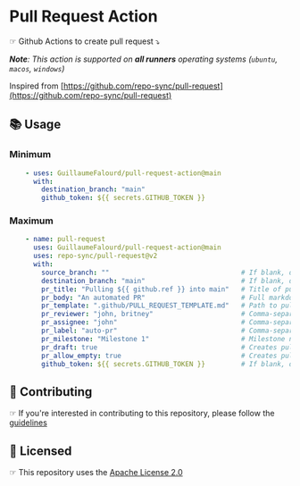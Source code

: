 # Pull Request Action

☞ Github Actions to create pull request ⤵️ 

_**Note**: This action is supported on **all runners** operating systems (`ubuntu`, `macos`, `windows`)_

Inspired from [https://github.com/repo-sync/pull-request](https://github.com/repo-sync/pull-request)
## 📚 Usage

### Minimum

```yaml
    - uses: GuillaumeFalourd/pull-request-action@main
      with:
        destination_branch: "main"
        github_token: ${{ secrets.GITHUB_TOKEN }}
```

### Maximum

```yaml
    - name: pull-request
      uses: GuillaumeFalourd/pull-request-action@main
      uses: repo-sync/pull-request@v2
      with:
        source_branch: ""                                 # If blank, default: triggered branch
        destination_branch: "main"                        # If blank, default: main
        pr_title: "Pulling ${{ github.ref }} into main"   # Title of pull request
        pr_body: "An automated PR"                        # Full markdown support, requires pr_title to be set
        pr_template: ".github/PULL_REQUEST_TEMPLATE.md"   # Path to pull request template, requires pr_title to be set, excludes 
        pr_reviewer: "john, britney"                      # Comma-separated list (no spaces)
        pr_assignee: "john"                               # Comma-separated list (no spaces)
        pr_label: "auto-pr"                               # Comma-separated list (no spaces)
        pr_milestone: "Milestone 1"                       # Milestone name
        pr_draft: true                                    # Creates pull request as draft
        pr_allow_empty: true                              # Creates pull request even if there are no changes
        github_token: ${{ secrets.GITHUB_TOKEN }}         # If blank, default: GITHUB_TOKEN (can use PAT)
```

## 🤝 Contributing

☞ If you're interested in contributing to this repository, please follow the [guidelines](https://github.com/GuillaumeFalourd/pull-request-action/blob/main/CONTRIBUTING.md)

## 🏅 Licensed

☞ This repository uses the [Apache License 2.0](https://github.com/GuillaumeFalourd/pull-request-action/blob/main/LICENSE)

<!-- ### Contribuidores

<a href="https://github.com/GuillaumeFalourd/pull-request-action/graphs/contributors">
  <img src="https://contrib.rocks/image?repo=GuillaumeFalourd/pull-request-action" />
</a>

(Criado com [contributors-img](https://contrib.rocks)) -->
